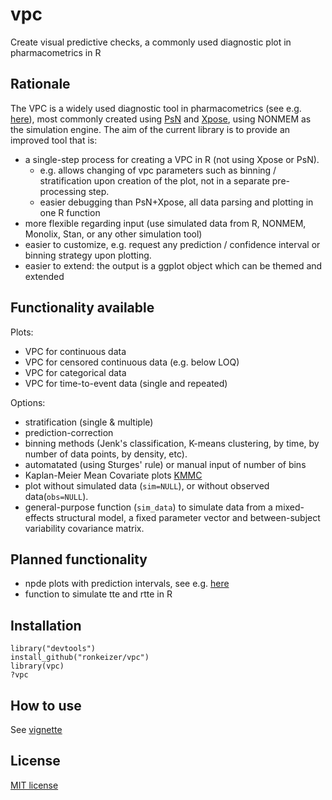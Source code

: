 vpc
===

Create visual predictive checks, a commonly used diagnostic plot in pharmacometrics in R 

## Rationale

The VPC is a widely used diagnostic tool in pharmacometrics (see e.g. [here](http://page-meeting.org/default.asp?abstract=1434)), most commonly created using [PsN](http://psn.sourceforge.net) and [Xpose](http://xpose.sourceforge.net), using NONMEM as the simulation engine. The aim of the current library is to provide an improved tool that is:

- a single-step process for creating a VPC in R (not using Xpose or PsN). 
  - e.g. allows changing of vpc parameters such as binning / stratification upon creation of the plot, not in a separate pre-processing step.
  - easier debugging than PsN+Xpose, all data parsing and plotting in one R function
- more flexible regarding input (use simulated data from R, NONMEM, Monolix, Stan, or any other simulation tool)
- easier to customize, e.g. request any prediction / confidence interval or binning strategy upon plotting.
- easier to extend: the output is a ggplot object which can be themed and extended

## Functionality available

Plots:
- VPC for continuous data
- VPC for censored continuous data (e.g. below LOQ)
- VPC for categorical data
- VPC for time-to-event data (single and repeated)

Options:
- stratification (single & multiple)
- prediction-correction
- binning methods (Jenk's classification, K-means clustering, by time, by number of data points, by density, etc).
- automatated (using Sturges' rule) or manual input of number of bins
- Kaplan-Meier Mean Covariate plots [KMMC](http://page-meeting.org/pdf_assets/4280-2012-06%20PAGE%20KMMC.pdf)
- plot without simulated data (`sim=NULL`), or without observed data(`obs=NULL`).
- general-purpose function (`sim_data`) to simulate data from a mixed-effects structural model, a fixed parameter vector and between-subject variability covariance matrix.

## Planned functionality

- npde plots with prediction intervals, see e.g. [here](http://page-meeting.org/pdf_assets/9164-venise12_posternpde.pdf)
- function to simulate tte and rtte in R

## Installation

    library("devtools")
    install_github("ronkeizer/vpc")
    library(vpc)
    ?vpc
   
## How to use

See [vignette](http://ronkeizer.github.io/vpc/)

## License

[MIT license](http://opensource.org/licenses/MIT)
